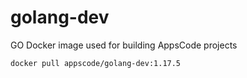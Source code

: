 # golang-dev

GO Docker image used for building AppsCode projects

```console
docker pull appscode/golang-dev:1.17.5
```
